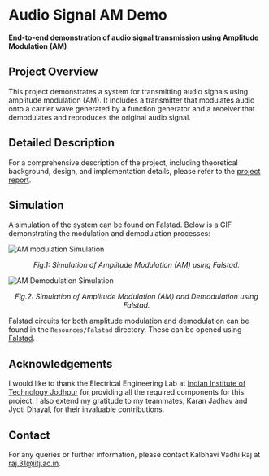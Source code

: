 # Audio Signal AM Demo

**End-to-end demonstration of audio signal transmission using Amplitude Modulation (AM)**

## Project Overview
This project demonstrates a system for transmitting audio signals using amplitude modulation (AM). It includes a transmitter that modulates audio onto a carrier wave generated by a function generator and a receiver that demodulates and reproduces the original audio signal.

## Detailed Description
For a comprehensive description of the project, including theoretical background, design, and implementation details, please refer to the [project report](https://github.com/ihdavjar/AudioSignalAMDemo/blob/308a2fdff520fb33e8acf8d6c2de1cf82c4228f1/Resources/Report/Final_Report.pdf).

## Simulation
A simulation of the system can be found on Falstad. Below is a GIF demonstrating the modulation and demodulation processes:

![AM modulation Simulation](https://github.com/ihdavjar/AudioSignalAMDemo/blob/ea51794fb9d1f82d14aaf16958489530f95733ce/Resources/Video/am_falstad_demo.GIF)

<p align="center">
  <em>Fig.1: Simulation of Amplitude Modulation (AM) using Falstad.</em>
</p>

![AM Demodulation Simulation](https://github.com/ihdavjar/AudioSignalAMDemo/blob/ea51794fb9d1f82d14aaf16958489530f95733ce/Resources/Video/am_dm_falstad.GIF)

<p align="center">
  <em>Fig.2: Simulation of Amplitude Modulation (AM) and Demodulation using Falstad.</em>
</p>

Falstad circuits for both amplitude modulation and demodulation can be found in the `Resources/Falstad` directory. These can be opened using [Falstad](https://www.falstad.com/circuit/).

<!-- ## Equipment Used -->
<!-- Add photographs of the equipment here -->

## Acknowledgements
I would like to thank the Electrical Engineering Lab at [Indian Institute of Technology Jodhpur](https://www.iitj.ac.in/) for providing all the required components for this project. I also extend my gratitude to my teammates, Karan Jadhav and Jyoti Dhayal, for their invaluable contributions.

## Contact
For any queries or further information, please contact Kalbhavi Vadhi Raj at [raj.31@iitj.ac.in](mailto:raj.31@iitj.ac.in).
